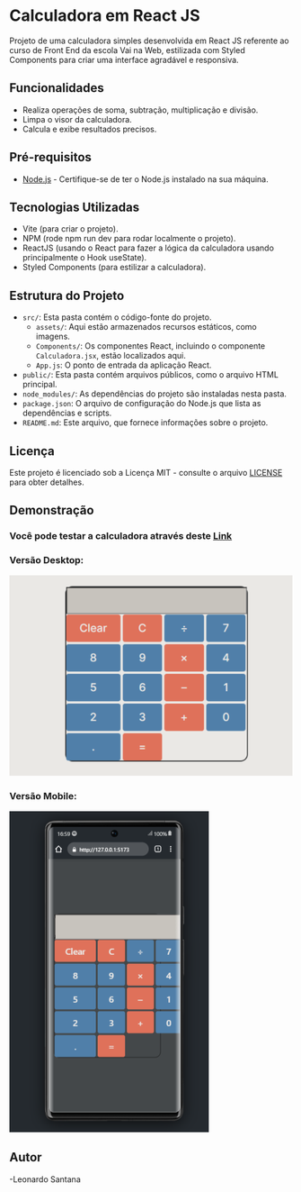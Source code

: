 # Calculadora em React JS

Projeto de uma calculadora simples desenvolvida em React JS referente ao curso de Front End da escola Vai na Web, estilizada com Styled Components para criar uma interface agradável e responsiva.

## Funcionalidades

- Realiza operações de soma, subtração, multiplicação e divisão.
- Limpa o visor da calculadora.
- Calcula e exibe resultados precisos.

## Pré-requisitos

- [Node.js](https://nodejs.org/) - Certifique-se de ter o Node.js instalado na sua máquina.

## Tecnologias Utilizadas

- Vite (para criar o projeto).
- NPM (rode npm run dev para rodar localmente o projeto). 
- ReactJS (usando o React para fazer a lógica da calculadora usando principalmente o Hook useState).
- Styled Components (para estilizar a calculadora).

## Estrutura do Projeto


- `src/`: Esta pasta contém o código-fonte do projeto.
  - `assets/`: Aqui estão armazenados recursos estáticos, como imagens.
  - `Components/`: Os componentes React, incluindo o componente `Calculadora.jsx`, estão localizados aqui.
  - `App.js`: O ponto de entrada da aplicação React.
- `public/`: Esta pasta contém arquivos públicos, como o arquivo HTML principal.
- `node_modules/`: As dependências do projeto são instaladas nesta pasta.
- `package.json`: O arquivo de configuração do Node.js que lista as dependências e scripts.
- `README.md`: Este arquivo, que fornece informações sobre o projeto.

## Licença

Este projeto é licenciado sob a Licença MIT - consulte o arquivo [LICENSE](LICENSE) para obter detalhes.

## Demonstração

### Você pode testar a calculadora através deste [Link](https://lsantana95.github.io/Calculadora/)

### Versão Desktop:
![Calculadora](./assets/../src/assets/img1.png)

### Versão Mobile:
![Calculadora](./assets/../src/assets/img2.png)

## Autor

-Leonardo Santana
